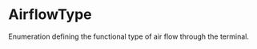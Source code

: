 AirflowType
===========

Enumeration defining the functional type of air flow through the terminal.
